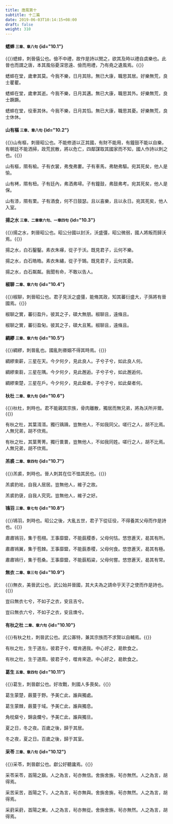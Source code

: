 ```yaml
---
title: 唐風第十
subtitle: 十二篇
date: 2019-06-03T10:14:15+08:00
draft: false
weight: 310
---
```


#### 蟋蟀 <small>三章、章八句</small> {id="10.1"}

{{<alert info>}}蟋蟀，刺晉僖公也。儉不中禮，故作是詩以閔之，欲其及時以禮自虞樂也。此晉也而謂之唐，本其風俗憂深思遠、儉而用禮，乃有堯之遺風焉。{{</alert>}}

<p id="10.1.1">蟋蟀在堂，歲聿其莫。今我不樂，日月其除。無已大康，職思其居。好樂無荒，良士瞿瞿。</p>
<p id="10.1.2">蟋蟀在堂，歲聿其逝。今我不樂，日月其邁。無已大康，職思其外。好樂無荒，良士蹶蹶。</p>
<p id="10.1.3">蟋蟀在堂，役車其休。今我不樂，日月其慆。無已大康，職思其憂。好樂無荒，良士休休。</p>

#### 山有樞 <small>三章、章八句</small> {id="10.2"}

{{<alert info>}}山有樞，刺晉昭公也。不能修道以正其國，有財不能用，有鐘鼓不能以自樂，有朝廷不能洒掃，政荒民散，將以危亡，四鄰謀取其國家而不知，國人作詩以刺之也。{{</alert>}}

<p id="10.2.1">山有樞，隰有榆。子有衣裳，弗曳弗婁。子有車馬，弗馳弗驅。宛其死矣，他人是愉。</p>
<p id="10.2.2">山有栲，隰有杻。子有廷內，弗洒弗埽。子有鐘鼓，弗鼓弗考。宛其死矣，他人是保。</p>
<p id="10.2.3">山有漆，隰有栗。子有酒食，何不日鼓瑟。且以喜樂，且以永日。宛其死矣，他人入室。</p>

#### 揚之水 <small>三章、二章章六句、一章四句</small> {id="10.3"}

{{<alert info>}}揚之水，刺晉昭公也。昭公分國以封沃，沃盛彊，昭公微弱，國人將叛而歸沃焉。{{</alert>}}

<p id="10.3.1">揚之水，白石鑿鑿。素衣朱襮，從子于沃。既見君子，云何不樂。</p>
<p id="10.3.2">揚之水，白石皓皓。素衣朱繡，從子于鵠。既見君子，云何其憂。</p>
<p id="10.3.3">揚之水，白石粼粼。我聞有命，不敢以告人。</p>

#### 椒聊 <small>二章、章六句</small> {id="10.4"}

{{<alert info>}}椒聊，刺晉昭公也。君子見沃之盛彊，能脩其政，知其蕃衍盛大，子孫將有晉國焉。{{</alert>}}

<p id="10.4.1">椒聊之實，蕃衍盈升。彼其之子，碩大無朋。椒聊且，遠條且。</p>
<p id="10.4.1">椒聊之實，蕃衍盈匊。彼其之子，碩大且篤。椒聊且，遠條且。</p>

#### 綢繆 <small>三章、章六句</small> {id="10.5"}

{{<alert info>}}綢繆，刺晉亂也。國亂則昬姻不得其時焉。{{</alert>}}

<p id="10.5.1">綢繆束薪，三星在天。今夕何夕，見此良人。子兮子兮，如此良人何。</p>
<p id="10.5.2">綢繆束芻，三星在隅。今夕何夕，見此邂逅。子兮子兮，如此邂逅何。</p>
<p id="10.5.3">綢繆束楚，三星在戶。今夕何夕，見此粲者。子兮子兮，如此粲者何。</p>

#### 杕杜 <small>二章、章九句</small> {id="10.6"}

{{<alert info>}}杕杜，刺時也。君不能親其宗族，骨肉離散，獨居而無兄弟，將為沃所并爾。{{</alert>}}

<p id="10.6.1">有杕之杜，其葉湑湑。獨行踽踽，豈無他人，不如我同父。嗟行之人，胡不比焉。人無兄弟，胡不佽焉。</p>
<p id="10.6.2">有杕之杜，其葉菁菁。獨行睘睘，豈無他人，不如我同姓。嗟行之人，胡不比焉。人無兄弟，胡不佽焉。</p>

#### 羔裘 <small>二章、章四句</small> {id="10.7"}

{{<alert info>}}羔裘，刺時也。晉人刺其在位不恤其民也。{{</alert>}}

<p id="10.7.1">羔裘豹袪，自我人居居。豈無他人，維子之故。</p>
<p id="10.7.2">羔裘豹褎，自我人究究。豈無他人，維子之好。</p>

#### 鴇羽 <small>三章、章七句</small> {id="10.8"}

{{<alert info>}}鴇羽，刺時也。昭公之後，大亂五世，君子下從征役，不得養其父母而作是詩也。{{</alert>}}

<p id="10.8.1">肅肅鴇羽，集于苞栩。王事靡盬，不能蓺稷黍，父母何怙。悠悠蒼天，曷其有所。</p>
<p id="10.8.2">肅肅鴇翼，集于苞棘。王事靡盬，不能蓺黍稷，父母何食。悠悠蒼天，曷其有極。</p>
<p id="10.8.3">肅肅鴇行，集于苞桑。王事靡盬，不能蓺稻粱，父母何嘗。悠悠蒼天，曷其有常。</p>

#### 無衣 <small>二章、章三句</small> {id="10.9"}

{{<alert info>}}無衣，美晉武公也。武公始并晉國，其大夫為之請命乎天子之使而作是詩也。{{</alert>}}

<p id="10.9.1">豈曰無衣七兮，不如子之衣，安且吉兮。</p>
<p id="10.9.2">豈曰無衣六兮，不如子之衣，安且燠兮。</p>

#### 有杕之杜 <small>二章、章六句</small> {id="10.10"}

{{<alert info>}}有杕之杜，刺晉武公也。武公寡特，兼其宗族而不求賢以自輔焉。{{</alert>}}

<p id="10.10.1">有杕之杜，生于道左。彼君子兮，噬肯適我。中心好之，曷飲食之。</p>
<p id="10.10.2">有杕之杜，生于道周。彼君子兮，噬肯來遊。中心好之，曷飲食之。</p>

#### 葛生 <small>五章、章四句</small> {id="10.11"}

{{<alert info>}}葛生，刺晉獻公也。好攻戰，則國人多喪矣。{{</alert>}}

<p id="10.11.1">葛生蒙楚，蘞蔓于野。予美亡此，誰與獨處。</p>
<p id="10.11.2">葛生蒙棘，蘞蔓于域。予美亡此，誰與獨息。</p>
<p id="10.11.3">角枕粲兮，錦衾爛兮。予美亡此，誰與獨旦。</p>
<p id="10.11.4">夏之日，冬之夜。百歲之後，歸于其居。</p>
<p id="10.11.5">冬之夜，夏之日。百歲之後，歸于其室。</p>

#### 采苓 <small>三章、章八句</small> {id="10.12"}

{{<alert info>}}采苓，刺晉獻公也。獻公好聽讒焉。{{</alert>}}

<p id="10.12.1">采苓采苓，首陽之巔。人之為言，茍亦無信。舍旃舍旃，茍亦無然。人之為言，胡得焉。</p>
<p id="10.12.2">采苦采苦，首陽之下。人之為言，茍亦無與。舍旃舍旃，茍亦無然。人之為言，胡得焉。</p>
<p id="10.12.3">采葑采葑，首陽之東。人之為言，茍亦無從。舍旃舍旃，茍亦無然。人之為言，胡得焉。</p>
